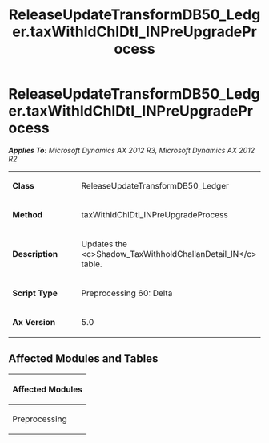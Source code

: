 ﻿---
title: ReleaseUpdateTransformDB50_Ledger.taxWithldChlDtl_INPreUpgradeProcess
TOCTitle: ReleaseUpdateTransformDB50_Ledger.taxWithldChlDtl_INPreUpgradeProcess
ms:assetid: 93b73499-7b68-b2a5-e354-4b1f7afbdf30
ms:mtpsurl: https://msdn.microsoft.com/en-us/library/JJ686121(v=AX.60)
ms:contentKeyID: 49709825
ms.date: 05/18/2015
mtps_version: v=AX.60
---

# ReleaseUpdateTransformDB50\_Ledger.taxWithldChlDtl\_INPreUpgradeProcess 


_**Applies To:** Microsoft Dynamics AX 2012 R3, Microsoft Dynamics AX 2012 R2_

<table>
<colgroup>
<col style="width: 50%" />
<col style="width: 50%" />
</colgroup>
<tbody>
<tr class="odd">
<td><p><strong>Class</strong></p></td>
<td><p>ReleaseUpdateTransformDB50_Ledger</p></td>
</tr>
<tr class="even">
<td><p><strong>Method</strong></p></td>
<td><p>taxWithldChlDtl_INPreUpgradeProcess</p></td>
</tr>
<tr class="odd">
<td><p><strong>Description</strong></p></td>
<td><p>Updates the &lt;c&gt;Shadow_TaxWithholdChallanDetail_IN&lt;/c&gt; table.</p></td>
</tr>
<tr class="even">
<td><p><strong>Script Type</strong></p></td>
<td><p>Preprocessing 60: Delta</p></td>
</tr>
<tr class="odd">
<td><p><strong>Ax Version</strong></p></td>
<td><p>5.0</p></td>
</tr>
</tbody>
</table>


## Affected Modules and Tables

<table>
<colgroup>
<col style="width: 100%" />
</colgroup>
<thead>
<tr class="header">
<th><p>Affected Modules</p></th>
</tr>
</thead>
<tbody>
<tr class="odd">
<td><p>Preprocessing</p></td>
</tr>
</tbody>
</table>

  



